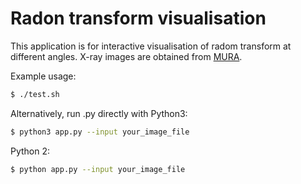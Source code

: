 # Radon transform visualisation

This application is for interactive visualisation of radom transform at different angles. X-ray images are obtained from [MURA](https://stanfordmlgroup.github.io/competitions/mura/).

Example usage:  

```sh
$ ./test.sh
```

Alternatively, run .py directly with Python3:

```sh
$ python3 app.py --input your_image_file
```

Python 2:

```sh
$ python app.py --input your_image_file
```
